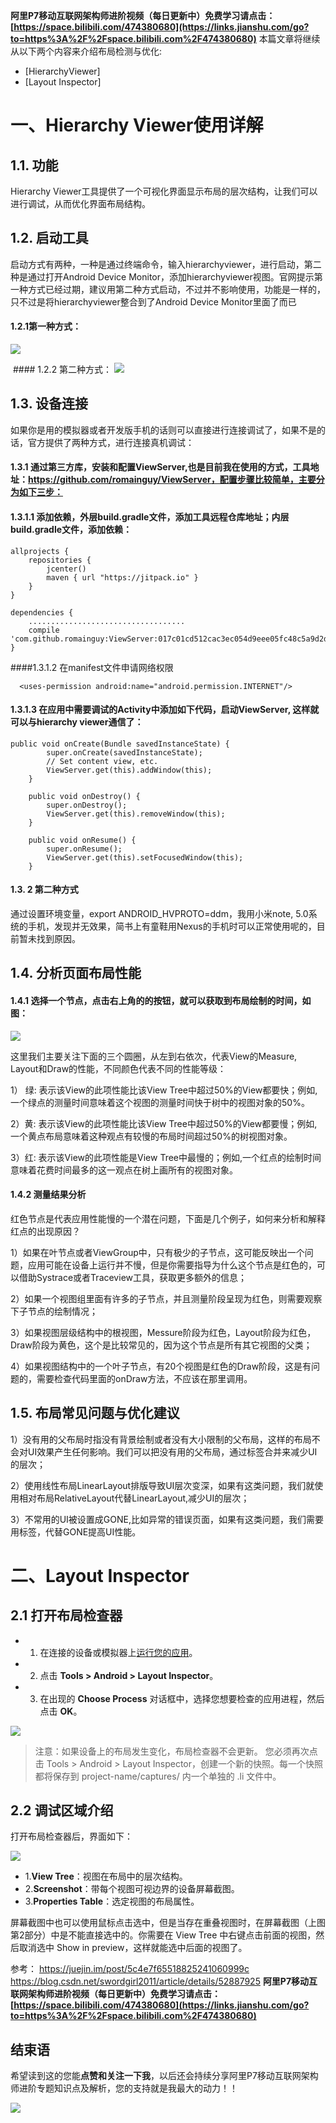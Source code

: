 **阿里P7移动互联网架构师进阶视频（每日更新中）免费学习请点击：[https://space.bilibili.com/474380680](https://links.jianshu.com/go?to=https%3A%2F%2Fspace.bilibili.com%2F474380680)**
本篇文章将继续从以下两个内容来介绍布局检测与优化:
*   [HierarchyViewer]
*   [Layout Inspector]
# 一、Hierarchy Viewer使用详解
## 1.1. 功能

Hierarchy Viewer工具提供了一个可视化界面显示布局的层次结构，让我们可以进行调试，从而优化界面布局结构。

## 1.2. 启动工具

启动方式有两种，一种是通过终端命令，输入hierarchyviewer，进行启动，第二种是通过打开Android Device Monitor，添加hierarchyviewer视图。官网提示第一种方式已经过期，建议用第二种方式启动，不过并不影响使用，功能是一样的，只不过是将hierarchyviewer整合到了Android Device Monitor里面了而已

#### 1.2.1第一种方式：
![](https://upload-images.jianshu.io/upload_images/19956127-be5f935d726458d3.png?imageMogr2/auto-orient/strip%7CimageView2/2/w/1240)

 #### 1.2.2 第二种方式：
![](https://upload-images.jianshu.io/upload_images/19956127-ff2e1fb68c851c76.png?imageMogr2/auto-orient/strip%7CimageView2/2/w/1240)

## 1.3. 设备连接

如果你是用的模拟器或者开发版手机的话则可以直接进行连接调试了，如果不是的话，官方提供了两种方式，进行连接真机调试：

#### 1.3.1 通过第三方库，安装和配置ViewServer,也是目前我在使用的方式，工具地址：https://github.com/romainguy/ViewServer，配置步骤比较简单，主要分为如下三步：

#### 1.3.1.1 添加依赖，外层build.gradle文件，添加工具远程仓库地址；内层build.gradle文件，添加依赖：

```
allprojects {
    repositories {
        jcenter()
        maven { url "https://jitpack.io" }
    }
}

dependencies {
    ...................................
    compile 'com.github.romainguy:ViewServer:017c01cd512cac3ec054d9eee05fc48c5a9d2de'
}
```
####1.3.1.2 在manifest文件申请网络权限
```
  <uses-permission android:name="android.permission.INTERNET"/>
```
#### 1.3.1.3 在应用中需要调试的Activity中添加如下代码，启动ViewServer, 这样就可以与hierarchy viewer通信了：
```
public void onCreate(Bundle savedInstanceState) {
        super.onCreate(savedInstanceState);
        // Set content view, etc.
        ViewServer.get(this).addWindow(this);
    }

    public void onDestroy() {
        super.onDestroy();
        ViewServer.get(this).removeWindow(this);
    }

    public void onResume() {
        super.onResume();
        ViewServer.get(this).setFocusedWindow(this);
    }
```
#### 1.3. 2 第二种方式
通过设置环境变量，export ANDROID_HVPROTO=ddm，我用小米note, 5.0系统的手机，发现并无效果，简书上有童鞋用Nexus的手机时可以正常使用呢的，目前暂未找到原因。

## 1.4. 分析页面布局性能

#### 1.4.1 选择一个节点，点击右上角的的按钮，就可以获取到布局绘制的时间，如图：
![](https://upload-images.jianshu.io/upload_images/19956127-8d97c657ab8800c7.png?imageMogr2/auto-orient/strip%7CimageView2/2/w/1240)

这里我们主要关注下面的三个圆圈，从左到右依次，代表View的Measure, Layout和Draw的性能，不同颜色代表不同的性能等级：

1） 绿: 表示该View的此项性能比该View Tree中超过50%的View都要快；例如,一个绿点的测量时间意味着这个视图的测量时间快于树中的视图对象的50%。

2）黄: 表示该View的此项性能比该View Tree中超过50%的View都要慢；例如,一个黄点布局意味着这种观点有较慢的布局时间超过50%的树视图对象。

3）红: 表示该View的此项性能是View Tree中最慢的；例如,一个红点的绘制时间意味着花费时间最多的这一观点在树上画所有的视图对象。

#### 1.4.2 测量结果分析

红色节点是代表应用性能慢的一个潜在问题，下面是几个例子，如何来分析和解释红点的出现原因？

1）如果在叶节点或者ViewGroup中，只有极少的子节点，这可能反映出一个问题，应用可能在设备上运行并不慢，但是你需要指导为什么这个节点是红色的，可以借助Systrace或者Traceview工具，获取更多额外的信息；

2）如果一个视图组里面有许多的子节点，并且测量阶段呈现为红色，则需要观察下子节点的绘制情况；

3）如果视图层级结构中的根视图，Messure阶段为红色，Layout阶段为红色，Draw阶段为黄色，这个是比较常见的，因为这个节点是所有其它视图的父类；

4）如果视图结构中的一个叶子节点，有20个视图是红色的Draw阶段，这是有问题的，需要检查代码里面的onDraw方法，不应该在那里调用。



## 1.5. 布局常见问题与优化建议

1）没有用的父布局时指没有背景绘制或者没有大小限制的父布局，这样的布局不会对UI效果产生任何影响。我们可以把没有用的父布局，通过<merge/>标签合并来减少UI的层次；

2）使用线性布局LinearLayout排版导致UI层次变深，如果有这类问题，我们就使用相对布局RelativeLayout代替LinearLayout,减少UI的层次；



3）不常用的UI被设置成GONE,比如异常的错误页面，如果有这类问题，我们需要用<ViewStub/>标签，代替GONE提高UI性能。
# 二、Layout Inspector

## 2.1 打开布局检查器

*   1.  在连接的设备或模拟器上[运行您的应用](https://developer.android.com/studio/run/)。
*   2.  点击 **Tools > Android > Layout Inspector**。
*   3.  在出现的 **Choose Process** 对话框中，选择您想要检查的应用进程，然后点击 **OK**。

![](https://upload-images.jianshu.io/upload_images/19956127-b4ee91e3e137f596.png?imageMogr2/auto-orient/strip%7CimageView2/2/w/1240)


> 注意：如果设备上的布局发生变化，布局检查器不会更新。 您必须再次点击 Tools > Android > Layout Inspector，创建一个新的快照。每一个快照都将保存到 project-name/captures/ 内一个单独的 .li 文件中。

## 2.2 调试区域介绍

打开布局检查器后，界面如下：

![](https://upload-images.jianshu.io/upload_images/19956127-f8b6560f5a92503b.png?imageMogr2/auto-orient/strip%7CimageView2/2/w/1240)

*   1.**View Tree**：视图在布局中的层次结构。
*   2.**Screenshot**：带每个视图可视边界的设备屏幕截图。
*   3.**Properties Table**：选定视图的布局属性。

屏幕截图中也可以使用鼠标点击选中，但是当存在重叠视图时，在屏幕截图（上图第2部分）中是不能直接选中的。你需要在 View Tree 中右键点击前面的视图，然后取消选中 Show in preview，这样就能选中后面的视图了。

参考：
https://juejin.im/post/5c4e7f65518825241060999c
https://blog.csdn.net/swordgirl2011/article/details/52887925
**阿里P7移动互联网架构师进阶视频（每日更新中）免费学习请点击：[https://space.bilibili.com/474380680](https://links.jianshu.com/go?to=https%3A%2F%2Fspace.bilibili.com%2F474380680)**
## 结束语

希望读到这的您能**点赞和关注一下我**，以后还会持续分享阿里P7移动互联网架构师进阶专题知识点及解析，您的支持就是我最大的动力！！

![](https://upload-images.jianshu.io/upload_images/18452536-f9647b6e16a958ff.jpg?imageMogr2/auto-orient/strip|imageView2/2/w/400/format/webp)
